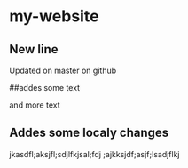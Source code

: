 # my-website

## New line

Updated on master on github

##addes some text

and more text

## Addes some localy changes

jkasdfl;aksjfl;sdjlfkjsal;fdj
;ajkksjdf;asjf;lsadjflkj

